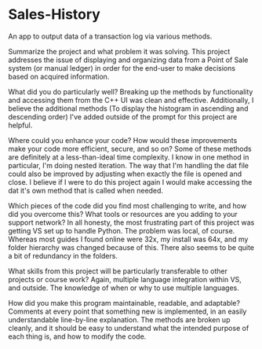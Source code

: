 # Sales-History
An app to output data of a transaction log via various methods.

Summarize the project and what problem it was solving.
This project addresses the issue of displaying and organizing data from a Point of Sale system (or manual ledger) in order for the end-user to make decisions based on acquired information.

What did you do particularly well?
Breaking up the methods by functionality and accessing them from the C++ UI was clean and effective.
Additionally, I believe the additional methods (To display the histogram in ascending and descending order) I've added outside of the prompt for this project are helpful.

Where could you enhance your code? How would these improvements make your code more efficient, secure, and so on?
Some of these methods are definitely at a less-than-ideal time complexity. I know in one method in particular, I'm doing nested iteration.
The way that I'm handling the dat file could also be improved by adjusting when exactly the file is opened and close.
I believe if I were to do this project again I would make accessing the dat it's own method that is called when needed.

Which pieces of the code did you find most challenging to write, and how did you overcome this? What tools or resources are you adding to your support network?
In all honesty, the most frustrating part of this project was getting VS set up to handle Python. The problem was local, of course.
Whereas most guides I found online were 32x, my install was 64x, and my folder hierarchy was changed because of this.
There also seems to be quite a bit of redundancy in the folders.

What skills from this project will be particularly transferable to other projects or course work?
Again, multiple language integration within VS, and outside. The knowledge of when or why to use multiple languages.

How did you make this program maintainable, readable, and adaptable?
Comments at every point that something new is implemented, in an easily understandable line-by-line explanation.
The methods are broken up cleanly, and it should be easy to understand what the intended purpose of each thing is, and how to modify the code.
